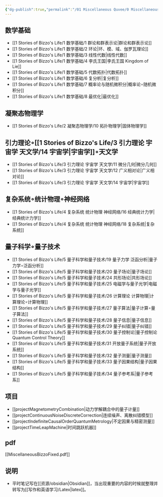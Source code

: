 ```yaml
---
{"dg-publish":true,"permalink":"/01 Miscellaneous Quvee/0 Miscellaneous Quvee/","tags":["资源","gardenEntry"]}
---
```


## 数学基础
- [[1 Stories of Bizzo's Life/1 数学基础/1 群论和群表示论\|群论和群表示论]]
- [[1 Stories of Bizzo's Life/1 数学基础/2 环论\|环、模、域、伽罗瓦理论]]
- [[1 Stories of Bizzo's Life/1 数学基础/3 线性代数\|线性代数]]
- [[1 Stories of Bizzo's Life/1 数学基础/4 李氏王国\|李氏王国 Kingdom of Lie]]
- [[1 Stories of Bizzo's Life/1 数学基础/5 代数拓扑\|代数拓扑]]
- [[1 Stories of Bizzo's Life/1 数学基础/6 复分析\|复分析]]
- [[1 Stories of Bizzo's Life/1 数学基础/7 概率论与随机微积分\|概率论$\circ$随机微积分]]
- [[1 Stories of Bizzo's Life/1 数学基础/8 最优化\|最优化]]

## 凝聚态物理学
- [[1 Stories of Bizzo's Life/2 凝聚态物理学/10 拓扑物理学\|固体物理学]]

## 引力理论$\circ$[[1 Stories of Bizzo's Life/3 引力理论 宇宙学 天文学/14 宇宙学\|宇宙学]]$\circ$天文学
- [[1 Stories of Bizzo's Life/3 引力理论 宇宙学 天文学/11 微分几何\|微分几何]]
- [[1 Stories of Bizzo's Life/3 引力理论 宇宙学 天文学/12 广义相对论\|广义相对论]]
- [[1 Stories of Bizzo's Life/3 引力理论 宇宙学 天文学/14 宇宙学\|宇宙学]]

## 复杂系统$\circ$统计物理$\circ$神经网络
- [[1 Stories of Bizzo's Life/4 复杂系统 统计物理 神经网络/16 经典统计力学\|经典统计力学]]
- [[1 Stories of Bizzo's Life/4 复杂系统 统计物理 神经网络/18 复杂系统\|复杂系统]]

## 量子科学$\circ$量子技术
- [[1 Stories of Bizzo's Life/5 量子科学和量子技术/19 量子力学 泛函分析\|量子力学$\circ$泛函分析]]
- [[1 Stories of Bizzo's Life/5 量子科学和量子技术/20 量子场论\|量子场论]]
- [[1 Stories of Bizzo's Life/5 量子科学和量子技术/24 共形场论\|共形场论]]
- [[1 Stories of Bizzo's Life/5 量子科学和量子技术/25 电磁学与量子光学\|电磁学与量子光学]]
- [[1 Stories of Bizzo's Life/5 量子科学和量子技术/26 计算理论 计算物理\|计算理论$\circ$计算物理]]
- [[1 Stories of Bizzo's Life/5 量子科学和量子技术/27 量子算法\|量子计算$\circ$量子算法]]
- [[1 Stories of Bizzo's Life/5 量子科学和量子技术/28 量子信息\|量子信息]]
- [[1 Stories of Bizzo's Life/5 量子科学和量子技术/29 量子纠错\|量子纠错]]
- [[1 Stories of Bizzo's Life/5 量子科学和量子技术/30 量子控制论\|量子控制论 Quantum Control Theory]]
- [[1 Stories of Bizzo's Life/5 量子科学和量子技术/31 开放量子系统\|量子开放系统]]
- [[1 Stories of Bizzo's Life/5 量子科学和量子技术/32 量子测量\|量子测量]]
- [[1 Stories of Bizzo's Life/5 量子科学和量子技术/33 量子因果结构\|量子因果结构]]
- [[1 Stories of Bizzo's Life/5 量子科学和量子技术/34 量子参考系\|量子参考系]]

## 项目
- [[projectMagnetometryCombination\|动力学解耦合中的量子计量]]
- [[projectContinuousNoiseDiscreteCorrection\|连续噪声、离散纠错模型]]
- [[projectIndefiniteCausalOrderQuantumMetrology\|不定因果与精密测量]]
- [[projectTimeLeapMachine\|时间跳跃机器]]

## pdf
[[MiscellaneousBizzoFixed.pdf]]

## 说明
- 平时笔记写在[[资源/obsidian\|Obsidian]]，当出现重要的内容的时候就整理并转写为[[写作和英语学习/Latex\|latex]]。